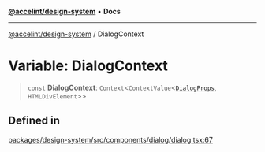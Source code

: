 [**@accelint/design-system**](../README.md) • **Docs**

***

[@accelint/design-system](../README.md) / DialogContext

# Variable: DialogContext

> `const` **DialogContext**: `Context`\<`ContextValue`\<[`DialogProps`](../type-aliases/DialogProps.md), `HTMLDivElement`\>\>

## Defined in

[packages/design-system/src/components/dialog/dialog.tsx:67](https://github.com/gohypergiant/standard-toolkit/blob/258694cea8ed8bbd956b3cf5da47c2c9debcf127/packages/design-system/src/components/dialog/dialog.tsx#L67)
